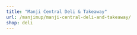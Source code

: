```yaml
---
title: "Manji Central Deli & Takeaway"
url: /manjimup/manji-central-deli-and-takeaway/
shop: deli
---
```


